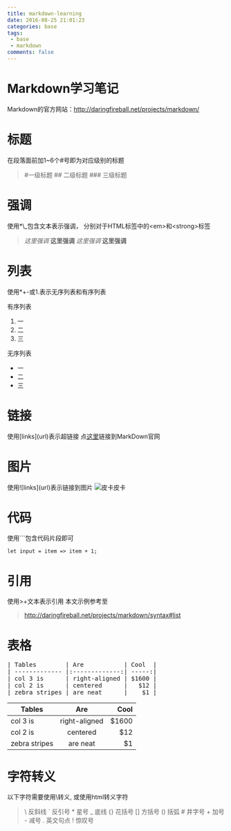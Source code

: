```yaml
---
title: markdown-learning
date: 2016-08-25 21:01:23
categories: base
tags: 
 - base
 - markdown
comments: false
---
```

Markdown学习笔记
===============
Markdown的官方网站：http://daringfireball.net/projects/markdown/

<!--more-->

# 标题
在段落面前加1~6个\#号即为对应级别的标题

>\#一级标题
>\## 二级标题
>\### 三级标题

# 强调
使用\*\\\_包含文本表示强调， 分别对于HTML标签中的\<em\>和\<strong\>标签
>*这里强调*
>**这里强调**
>_这里强调_
>__这里强调__

# 列表
使用\*\+\-或1.表示无序列表和有序列表

有序列表
1. 一
2. 二
3. 三

无序列表
+ 一
+ 二
+ 三

# 链接
使用\[links\]\(url\)表示超链接
点[这里](http://daringfireball.net/projects/markdown/syntax)链接到MarkDown官网

# 图片
使用!\[links\]\(url\)表示链接到图片
![皮卡皮卡](http://www.golue.com/uploads/allimg/201012/14225Q942-31.jpg)
# 代码
使用\`\`\`包含代码片段即可
```
let input = item => item + 1;
```
# 引用
使用\>\+文本表示引用
本文示例参考至
>http://daringfireball.net/projects/markdown/syntax#list

# 表格
<pre>
| Tables        | Are           | Cool  |
| ------------- |:-------------:| -----:|
| col 3 is      | right-aligned | $1600 |
| col 2 is      | centered      |   $12 |
| zebra stripes | are neat      |    $1 |
</pre>

| Tables        | Are           | Cool  |
| ------------- |:-------------:| -----:|
| col 3 is      | right-aligned | $1600 |
| col 2 is      | centered      |   $12 |
| zebra stripes | are neat      |    $1 |

# 字符转义
以下字符需要使用\\转义, 或使用html转义字符
>\   反斜线
>\`   反引号
>\*   星号
>_   底线
>{}  花括号
>[]  方括号
>()  括弧
>\#   井字号
>\+   加号
>\-   减号
>\.   英文句点
>!   惊叹号
